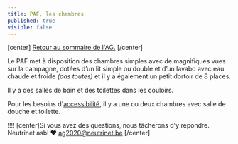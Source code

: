 ```yaml
---
title: PAF, les chambres
published: true
visible: false
---
```

[center]
[Retour au sommaire de l'AG.](/ag2020?classes=btn,btn-primary) 
[/center]

Le PAF met à disposition des chambres simples avec de magnifiques vues sur la campagne, dotées d’un lit simple ou double et d’un lavabo avec eau chaude et froide _(pas toutes)_ et il y a également un petit dortoir de 8 places.

Il y a des salles de bain et des toilettes dans les couloirs.

Pour les besoins d'[accessibilité](../accessibilite), il y a une ou deux chambres avec salle de douche et toilette.

!!!! [center]Si vous avez des questions, nous tâcherons d'y répondre.</br>Neutrinet asbl ♥ <a href="mailto:ag2020@neutrinet.be?subject=[AGFFDN2020] Les chambres&body=Étant passé par la page sur les chambres, j'ai l'une ou l'autre question remarque ou commentaire.%0D%0A%0D%0A%0D%0A">ag2020@neutrinet.be</a> [/center]